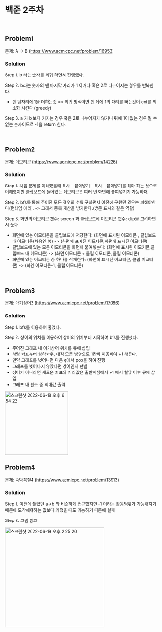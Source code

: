 # 백준 2주차 <br/><br/>

## Problem1

문제: A -> B (https://www.acmicpc.net/problem/16953)

### Solution

Step 1. b 라는 숫자를 회귀 하면서 진행했다.

Step 2. b라는 숫자의 맨 마지막 자리가 1 이거나 혹은 2로 나누어지는 경우를 반복한다. 
- 맨 뒷자리에 1을 더하는것 => 회귀 방식이면 맨 뒤에 1의 자리를 빼는것이 cnt를 최소화 시킨다 (greedy)

Step 3. a 가 b 보다 커지는 경우 혹은 2로 나누어지지 않거나 뒤에 1이 없는 경우 될 수 없는 숫자이므로 -1을 return 한다.


<br/>

## Problem2

문제: 이모티콘 (https://www.acmicpc.net/problem/14226)

### Solution

Step 1. 처음 문제를 이해했을때 복사 - 붙여넣기 - 복사 - 붙여넣기를 해야 하는 것으로 이해했지만 클립보드에 들어있는 이모티콘은 여러 번 화면에 붙여넣기가 가능하다.  

Step 2. bfs를 통해 주어진 모든 경우의 수를 구하면서 이전에 구했던 경우는 피해야한다(런타임 에러). -> 그래서 중복 계산을 방지한다.(방문 표시와 같은 역활)

Step 3. 화면의 이모티콘 갯수: screen 과 클립보드에 이모티콘 갯수: clip을 고려하면서 푼다
- 화면에 있는 이모티콘을 클립보드에 저장한다: (화면에 표시된 이모티콘 , 클립보드 내 이모티콘(처음엔 0)) -> (화면에 표시된 이모티콘,화면에 표시된 이모티콘)
- 클립보드에 있는 모든 이모티콘을 화면에 붙여넣는다: (화면에 표시된 이모키콘,클립보드 내 이모티콘) -> (화면 이모티콘 + 클립 이모티콘, 클립 이모티콘)
- 화면에 있는 이모티콘 중 하나를 삭제한다: (화면에 표시된 이모티콘, 클립 이모티콘) -> (화면 이모티콘-1, 클립 이모티콘)

<br/>

## Problem3

문제: 아기상어2 (https://www.acmicpc.net/problem/17086)

### Solution

Step 1. bfs를 이용하여 풀었다.

Step 2. 상어의 위치를 이용하여 상어의 위치부터 시작하여 bfs를 진행했다.
- 주어진 그래프 내 아기상어 위치를 큐에 삽입
- 해당 좌표부터 상하좌우, 대각 모든 방향으로 1칸씩 이동하여 +1 해준다.
- 만약 그래프를 벗어나면 다음 q에서 pop을 하여 진행
- 그래프를 벗어나지 않았다면 상어인지 판별
- 상어가 아니라면 새로운 좌표의 거리값은 출발지점에서 +1 해서 할당 이후 큐에 삽입
- 그래프 내 원소 중 최대값 출력

<img width="208" alt="스크린샷 2022-06-18 오후 6 54 22" src="https://user-images.githubusercontent.com/60414900/174432583-756cd6c8-d5ba-4ad1-95e6-d2355164039a.png">

<br/>

## Problem4

문제: 숨박꼭질4 (https://www.acmicpc.net/problem/13913)

### Solution

Step 1. 이전에 풀었던 a->b 와 비슷하게 접근했지만 -1 이라는 활동범위가 가능해지기 때문에 도착해야하는 값보다 커졌을 때도 가능하기 때문에 실패

Step 2. 그림 참고

<img width="327" alt="스크린샷 2022-06-19 오후 2 25 20" src="https://user-images.githubusercontent.com/60414900/174467188-617013f8-4e90-4e2d-b3f1-bc1c529d5b23.png">





